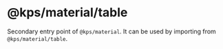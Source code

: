 # @kps/material/table

Secondary entry point of `@kps/material`. It can be used by importing from `@kps/material/table`.
